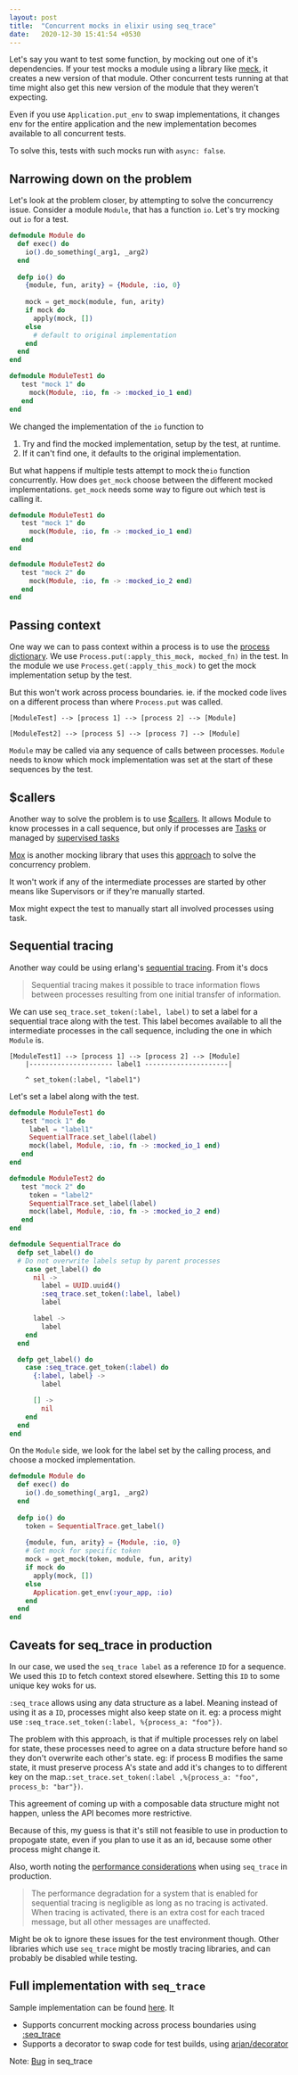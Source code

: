 ```yaml
---
layout: post
title:  "Concurrent mocks in elixir using seq_trace"
date:   2020-12-30 15:41:54 +0530
---
```


Let's say you want to test some function, by mocking out one of it's dependencies. If your test mocks a module using a library like [meck](https://github.com/eproxus/meck), it creates a new version of that module. Other concurrent tests running at that time might also get this new version of the module that they weren't expecting.

Even if you use `Application.put_env` to swap implementations, it changes env for the entire application and the new implementation becomes available to all concurrent tests.

To solve this, tests with such mocks run with `async: false`.


## Narrowing down on the problem

Let's look at the problem closer, by attempting to solve the concurrency issue. Consider a module `Module`, that has a function `io`. Let's try mocking out `io` for a test.

```elixir
defmodule Module do
  def exec() do
    io().do_something(_arg1, _arg2)
  end
  
  defp io() do
    {module, fun, arity} = {Module, :io, 0}
    
    mock = get_mock(module, fun, arity)
    if mock do
      apply(mock, [])
    else  
      # default to original implementation
    end
  end
end

defmodule ModuleTest1 do
   test "mock 1" do
     mock(Module, :io, fn -> :mocked_io_1 end)
   end
end
```

We changed the implementation of the `io` function to 
1. Try and find the mocked implementation, setup by the test, at runtime.
2. If it can't find one, it defaults to the original implementation.

But what happens if multiple tests attempt to mock the`io` function concurrently. How does `get_mock` choose between the different mocked implementations. `get_mock` needs some way to figure out which test is calling it.

```elixir
defmodule ModuleTest1 do
   test "mock 1" do
     mock(Module, :io, fn -> :mocked_io_1 end)
   end
end

defmodule ModuleTest2 do
   test "mock 2" do
     mock(Module, :io, fn -> :mocked_io_2 end)
   end
end
```

## Passing context

One way we can to pass context within a process is to use the [process dictionary](https://hexdocs.pm/elixir/Process.html#get/0). We use `Process.put(:apply_this_mock, mocked_fn)` in the test. In the module we use `Process.get(:apply_this_mock)` to get the mock implementation setup by the test.

But this won't work across process boundaries. ie. if the mocked code lives on a different process than where `Process.put` was called.

```
[ModuleTest] --> [process 1] --> [process 2] --> [Module]

[ModuleTest2] --> [process 5] --> [process 7] --> [Module]
```

`Module` may be called via any sequence of calls between processes. `Module` needs to know which mock implementation was set at the start of these sequences by the test.

## $callers

Another way to solve the problem is to use [$callers](https://hexdocs.pm/elixir/1.10.0/Task.html#module-ancestor-and-caller-tracking). It allows Module to know processes in a call sequence, but only if processes are [Tasks](https://hexdocs.pm/elixir/Task.html) or managed by [supervised tasks](https://hexdocs.pm/elixir/Task.html#module-supervised-tasks)

[Mox](https://github.com/dashbitco/mox) is another mocking library that uses this [approach](https://github.com/dashbitco/mox/blob/fac3fb0cc87bdbf8fb25ba675611b4c4055add4f/lib/mox.ex#L716) to solve the concurrency problem.

It won't work if any of the intermediate processes are started by other means
like Supervisors or if they're manually started. 

Mox might expect the test to manually start all involved processes using task.

## Sequential tracing

Another way could be using erlang's [sequential tracing](https://erlang.org/doc/man/seq_trace.html#whatis). 
From it's docs

> Sequential tracing makes it possible to trace information flows between processes resulting from one initial transfer of information.

We can use `seq_trace.set_token(:label, label)` to set a label for a sequential trace along with the test. This label becomes available to all the intermediate processes in the call sequence, including the one in which `Module` is.

```
[ModuleTest1] --> [process 1] --> [process 2] --> [Module]
    |--------------------- label1 ---------------------|
    
    ^ set_token(:label, "label1")
```

Let's set a label along with the test.

```elixir
defmodule ModuleTest1 do
   test "mock 1" do
     label = "label1"
     SequentialTrace.set_label(label)
     mock(label, Module, :io, fn -> :mocked_io_1 end)
   end
end

defmodule ModuleTest2 do
   test "mock 2" do
     token = "label2"
     SequentialTrace.set_label(label)
     mock(label, Module, :io, fn -> :mocked_io_2 end)
   end
end

defmodule SequentialTrace do
  defp set_label() do
  # Do not overwrite labels setup by parent processes
    case get_label() do
      nil ->
        label = UUID.uuid4()
        :seq_trace.set_token(:label, label)
        label

      label ->
        label
    end
  end

  defp get_label() do
    case :seq_trace.get_token(:label) do
      {:label, label} ->
        label

      [] ->
        nil
    end
  end
end
```

On the `Module` side, we look for the label set by the calling process, and choose a mocked implementation.

```elixir
defmodule Module do
  def exec() do
    io().do_something(_arg1, _arg2)
  end
  
  defp io() do
    token = SequentialTrace.get_label()
    
    {module, fun, arity} = {Module, :io, 0}
    # Get mock for specific token
    mock = get_mock(token, module, fun, arity)
    if mock do
      apply(mock, [])
    else  
      Application.get_env(:your_app, :io)
    end
  end
end
```

## Caveats for seq_trace in production

In our case, we used the `seq_trace label` as a reference `ID` for a sequence. We used this `ID` to fetch context stored elsewhere. Setting this `ID` to some unique key woks for us.

`:seq_trace` allows using any data structure as a label. Meaning instead of using it as a `ID`, processes might also keep state on it.
eg: a process might use `:seq_trace.set_token(:label, %{process_a: "foo"})`. 

The problem with this approach, is that if multiple processes rely on label for state, these processes need to agree on a data structure before hand so they don't overwrite each other's state. eg: if process B modifies the same state, it must preserve process A's state and add it's changes to to different key on the map.`:set_trace.set_token(:label ,%{process_a: "foo", process_b: "bar"})`.

This agreement of coming up with a composable data structure might not happen, unless the API becomes more restrictive. 

Because of this, my guess is that it's still not feasible to use in production to propogate state, even if you plan to use it as an id, because some other process might change it. 

Also, worth noting the [performance considerations](https://erlang.org/doc/man/seq_trace.html#performance-considerations) when using `seq_trace` in production.
> The performance degradation for a system that is enabled for sequential tracing is negligible as long as no tracing is activated. 
> When tracing is activated, there is an extra cost for each traced message, but all other messages are unaffected.

Might be ok to ignore these issues for the test environment though. Other libraries which use `seq_trace` might be mostly tracing libraries, and can probably be disabled while testing.

## Full implementation with `seq_trace`

Sample implementation can be found [here](https://github.com/rahuljayaraman/cswap). It

- Supports concurrent mocking across process boundaries using [:seq_trace](https://erlang.org/doc/man/seq_trace.html)
- Supports a decorator to swap code for test builds, using [arjan/decorator](https://github.com/arjan/decorator)

Note: [Bug](https://bugs.erlang.org/browse/ERL-602) in seq_trace 
